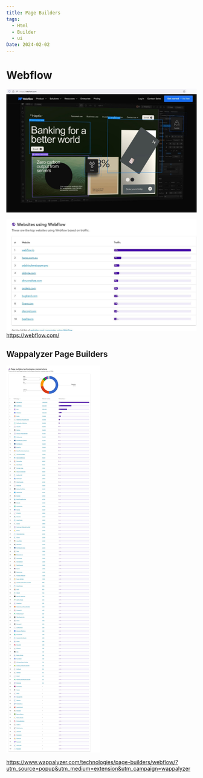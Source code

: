 ```yaml
---
title: Page Builders
tags:
  - Html
  - Builder
  - ui
Date: 2024-02-02
---
```


# Webflow
![](../_asset/2024-02-02_PageBuilders_WebFlow_image_1.jpg)

![](../_asset/2024-02-02_PageBuilders_WebFlow_image_2.jpg)
<https://webflow.com/>

## Wappalyzer Page Builders 

![](../_asset/2024-02-02_PageBuilders_WebFlow_image_3.jpg)

<https://www.wappalyzer.com/technologies/page-builders/webflow/?utm_source=popup&utm_medium=extension&utm_campaign=wappalyzer>